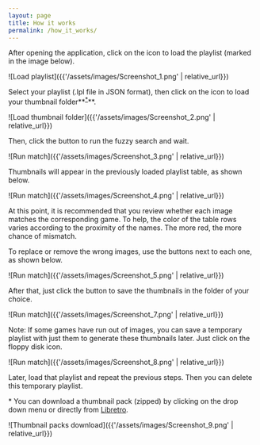 ```yaml
---
layout: page
title: How it works
permalink: /how_it_works/
---
```


After opening the application, click on the icon to load the playlist (marked in the image below).

![Load playlist]({{'/assets/images/Screenshot_1.png' | relative_url}})

Select your playlist (.lpl file in JSON format), then click on the icon to load your thumbnail folder**<sup>[\*](#thumb-pack)</sup>**.

![Load thumbnail folder]({{'/assets/images/Screenshot_2.png' | relative_url}})

Then, click the button to run the fuzzy search and wait.

![Run match]({{'/assets/images/Screenshot_3.png' | relative_url}})

Thumbnails will appear in the previously loaded playlist table, as shown below.

![Run match]({{'/assets/images/Screenshot_4.png' | relative_url}})

At this point, it is recommended that you review whether each image matches the corresponding game.
To help, the color of the table rows varies according to the proximity of the names.
The more red, the more chance of mismatch.

To replace or remove the wrong images, use the buttons next to each one, as shown below.

![Run match]({{'/assets/images/Screenshot_5.png' | relative_url}})

After that, just click the button to save the thumbnails in the folder of your choice.

![Run match]({{'/assets/images/Screenshot_7.png' | relative_url}})

Note: If some games have run out of images, you can save a temporary playlist with just them to generate these thumbnails later. Just click on the floppy disk icon.

![Run match]({{'/assets/images/Screenshot_8.png' | relative_url}})

Later, load that playlist and repeat the previous steps. Then you can delete this temporary playlist.

<p id="thumb-pack">* You can download a thumbnail pack (zipped) by clicking on the drop down menu or directly from <a href="https://thumbnails.libretro.com/">Libretro</a>.</p>

![Thumbnail packs download]({{'/assets/images/Screenshot_9.png' | relative_url}})